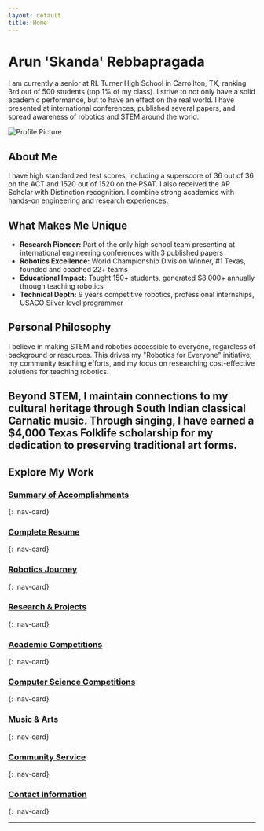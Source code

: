 ```yaml
---
layout: default
title: Home
---
```


# Arun 'Skanda' Rebbapragada

I am currently a senior at RL Turner High School in Carrollton, TX, ranking 3rd out of 500 students (top 1% of my class). I strive to not only have a solid academic performance, but to have an effect on the real world. I have presented at international conferences, published several papers, and spread awareness of robotics and STEM around the world.

![Profile Picture](assets/images/profile.jpg)

## About Me

I have high standardized test scores, including a superscore of 36 out of 36 on the ACT and 1520 out of 1520 on the PSAT. I also received the AP Scholar with Distinction recognition. I combine strong academics with hands-on engineering and research experiences.

## What Makes Me Unique

- **Research Pioneer:** Part of the only high school team presenting at international engineering conferences with 3 published papers
- **Robotics Excellence:** World Championship Division Winner, #1 Texas, founded and coached 22+ teams
- **Educational Impact:** Taught 150+ students, generated $8,000+ annually through teaching robotics
- **Technical Depth:** 9 years competitive robotics, professional internships, USACO Silver level programmer

## Personal Philosophy

I believe in making STEM and robotics accessible to everyone, regardless of background or resources. This drives my "Robotics for Everyone" initiative, my community teaching efforts, and my focus on researching cost-effective solutions for teaching robotics.

Beyond STEM, I maintain connections to my cultural heritage through South Indian classical Carnatic music. Through singing, I have earned a $4,000 Texas Folklife scholarship for my dedication to preserving traditional art forms.
<br>
---

## Explore My Work

### **[Summary of Accomplishments](summary.md)**
{: .nav-card}

### **[Complete Resume](resume.md)**
{: .nav-card}

### **[Robotics Journey](robotics.md)**
{: .nav-card}

### **[Research & Projects](projects.md)**
{: .nav-card}

### **[Academic Competitions](competitions.md)**
{: .nav-card}

### **[Computer Science Competitions](cs-competitions.md)**
{: .nav-card}

### **[Music & Arts](music-arts.md)**
{: .nav-card}

### **[Community Service](community-service.md)**
{: .nav-card}

### **[Contact Information](contact.md)**
{: .nav-card}

---
